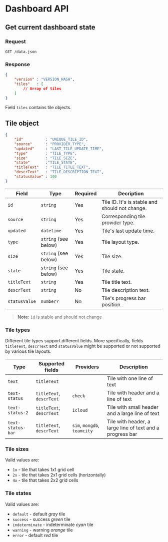 Dashboard API
=============

Get current dashboard state
---------------------------

### Request

```http
GET /data.json
```

### Response

```json
{
    "version" : "VERSION_HASH",
    "tiles"   : [
        // Array of tiles
    ]
}
```

Field `tiles` contains tile objects.

Tile object
-----------

```json
{
    "id"          : "UNIQUE_TILE_ID",
    "source"      : "PROVIDER_TYPE",
    "updated"     : "LAST_TILE_UPDATE_TIME",
    "type"        : "TILE_TYPE",
    "size"        : "TILE_SIZE",
    "state"       :"TILE_STATE",
    "titleText"   : "TILE_TITLE_TEXT",
    "descrText"   : "TILE_DESCRIPTION_TEXT",
    "statusValue" : 100
}
```

| Field         | Type                 | Required | Decription                                     |
|---------------|----------------------|----------|------------------------------------------------|
| `id`          | `string`             | Yes      | Tile ID. It's is stable and should not change. |
| `source`      | `string`             | Yes      | Corresponding tile provider type.              |
| `updated`     | `datetime`           | Yes      | Tile's last update time.                       |
| `type`        | `string` (see below) | Yes      | Tile layout type.                              |
| `size`        | `string` (see below) | Yes      | Tile size.                                     |
| `state`       | `string` (see below) | Yes      | Tile state.                                    |
| `titleText`   | `string`             | Yes      | Tile title text.                               |
| `descrText`   | `string`             | No       | Tile description text.                         |
| `statusValue` | `number?`            | No       | Tile's progress bar position.                  |

> **Note:** `id` is stable and should not change

### Tile types

Different tile types support different fields.
More specifically, fields `titleText`, `descrText` and `statusValue` might be supported or not supported by various tile layouts.

| Type              | Supported fields         | Providers                   | Description                                               |
|-------------------|--------------------------|-----------------------------|-----------------------------------------------------------|
| `text`            | `titleText`              |                             | Tile with one line of text                                |
| `text-status`     | `titleText`, `descrText` | `check`                     | Tile with header and a line of text                       |
| `text-status-2`   | `titleText`, `descrText` | `1cloud`                    | Tile with small header and a large line of text           |
| `text-status-bar` | `titleText`, `descrText` | `sim`, `mongdb`, `teamcity` | Tile with header, a large line of text and a progress bar |

### Tile sizes

Valid values are:

* `1x` - tile that takes 1x1 grid cell
* `2x` - tile that takes 2x1 grid cells (horizontally)
* `4x` - tile that takes 2x2 grid cells

### Tile states

Valid values are:

* `default` - default *gray* tile
* `success` - success *green* tile
* `indeterminate` - indeterminate *cyan* tile
* `warning` - warning *orange* tile
* `error` - default *red* tile